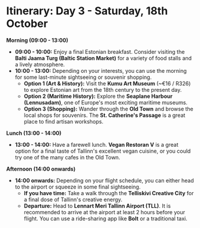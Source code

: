 # Itinerary: Day 3 - Saturday, 18th October

**Morning (09:00 - 13:00)**

*   **09:00 - 10:00:** Enjoy a final Estonian breakfast. Consider visiting the **Balti Jaama Turg (Baltic Station Market)** for a variety of food stalls and a lively atmosphere.
*   **10:00 - 13:00:** Depending on your interests, you can use the morning for some last-minute sightseeing or souvenir shopping.
    *   **Option 1 (Art & History):** Visit the **Kumu Art Museum** (~€16 / R326) to explore Estonian art from the 18th century to the present day.
    *   **Option 2 (Maritime History):** Explore the **Seaplane Harbour (Lennusadam)**, one of Europe's most exciting maritime museums.
    *   **Option 3 (Shopping):** Wander through the **Old Town** and browse the local shops for souvenirs. The **St. Catherine's Passage** is a great place to find artisan workshops.

**Lunch (13:00 - 14:00)**

*   **13:00 - 14:00:** Have a farewell lunch. **Vegan Restoran V** is a great option for a final taste of Tallinn's excellent vegan cuisine, or you could try one of the many cafes in the Old Town.

**Afternoon (14:00 onwards)**

*   **14:00 onwards:** Depending on your flight schedule, you can either head to the airport or squeeze in some final sightseeing.
    *   **If you have time:** Take a walk through the **Telliskivi Creative City** for a final dose of Tallinn's creative energy.
    *   **Departure:** Head to **Lennart Meri Tallinn Airport (TLL)**. It is recommended to arrive at the airport at least 2 hours before your flight. You can use a ride-sharing app like **Bolt** or a traditional taxi.
